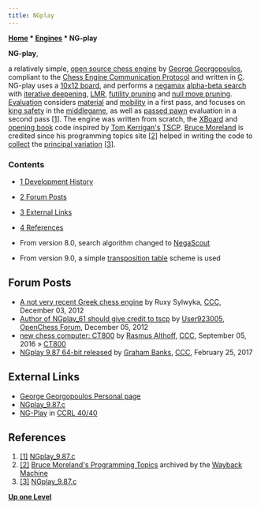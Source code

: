 ```yaml
---
title: NGplay
---
```

**[Home](Home "Home") \* [Engines](Engines "Engines") \* NG-play**


**NG-play**,  

a relatively simple, [open source chess engine](Category:Open_Source "Category:Open Source") by [George Georgopoulos](George_Georgopoulos "George Georgopoulos"), compliant to the [Chess Engine Communication Protocol](Chess_Engine_Communication_Protocol "Chess Engine Communication Protocol") and written in [C](C "C"). 
NG-play uses a [10x12 board](10x12_Board "10x12 Board"), and performs a [negamax](Negamax "Negamax") [alpha-beta search](Alpha-Beta "Alpha-Beta") with [iterative deepening](Iterative_Deepening "Iterative Deepening"), [LMR](Late_Move_Reductions "Late Move Reductions"), [futility pruning](Futility_Pruning "Futility Pruning") and [null move pruning](Null_Move_Pruning "Null Move Pruning"). 
[Evaluation](Evaluation "Evaluation") considers [material](Material "Material") and [mobility](Mobility "Mobility") in a first pass, and focuses on [king safety](King_Safety "King Safety") in the [middlegame](Middlegame "Middlegame"), as well as [passed pawn](Passed_Pawn "Passed Pawn") evaluation in a second pass <a id="cite-note-1" href="#cite-ref-1">[1]</a>. The engine was written from scratch, the [XBoard](XBoard "XBoard") and [opening book](Opening_Book "Opening Book") code inspired by [Tom Kerrigan's](Tom_Kerrigan "Tom Kerrigan") [TSCP](TSCP "TSCP"). [Bruce Moreland](Bruce_Moreland "Bruce Moreland") is credited since his programming topics site <a id="cite-note-2" href="#cite-ref-2">[2]</a> helped in writing the code to [collect](Principal_Variation#CollectionDuringSearch "Principal Variation") the [principal variation](Principal_Variation "Principal Variation") <a id="cite-note-3" href="#cite-ref-3">[3]</a>.



### Contents


* [1 Development History](#development-history)
* [2 Forum Posts](#forum-posts)
* [3 External Links](#external-links)
* [4 References](#references)






* From version 8.0, search algorithm changed to [NegaScout](NegaScout "NegaScout")
* From version 9.0, a simple [transposition table](Transposition_Table "Transposition Table") scheme is used


## Forum Posts


* [A not very recent Greek chess engine](http://www.talkchess.com/forum/viewtopic.php?t=46265) by Ruxy Sylwyka, [CCC](CCC "CCC"), December 03, 2012
* [Author of NGplay\_61 should give credit to tscp](http://www.open-chess.org/viewtopic.php?f=3&t=2161) by [User923005](Dann_Corbit "Dann Corbit"), [OpenChess Forum](Computer_Chess_Forums "Computer Chess Forums"), December 05, 2012
* [new chess computer: CT800](http://www.talkchess.com/forum/viewtopic.php?t=61345) by [Rasmus Althoff](Rasmus_Althoff "Rasmus Althoff"), [CCC](CCC "CCC"), September 05, 2016 » [CT800](CT800 "CT800")
* [NGplay 9.87 64-bit released](http://www.talkchess.com/forum/viewtopic.php?t=63273) by [Graham Banks](Graham_Banks "Graham Banks"), [CCC](CCC "CCC"), February 25, 2017


## External Links


* [George Georgopoulos Personal page](http://users.otenet.gr/~yggeorgo/)
* [NGplay\_9.87.c](http://users.otenet.gr/~yggeorgo/NGplay_9.87.c)
* [NG-Play](http://ccrl.chessdom.com/ccrl/4040/cgi/compare_engines.cgi?family=NG-Play&print=Rating+list&print=Results+table&print=LOS+table&print=Ponder+hit+table&print=Eval+difference+table&print=Comopp+gamenum+table&print=Overlap+table&print=Score+with+common+opponents) in [CCRL 40/40](CCRL "CCRL")


## References


1. <a id="cite-ref-1" href="#cite-note-1">[1]</a> [NGplay\_9.87.c](http://users.otenet.gr/~yggeorgo/NGplay_9.87.c)
2. <a id="cite-ref-2" href="#cite-note-2">[2]</a> [Bruce Moreland's Programming Topics](https://web.archive.org/web/20071026090003/http://www.brucemo.com/compchess/programming/index.htm) archived by the [Wayback Machine](https://en.wikipedia.org/wiki/Wayback_Machine)
3. <a id="cite-ref-3" href="#cite-note-3">[3]</a> [NGplay\_9.87.c](http://users.otenet.gr/~yggeorgo/NGplay_9.87.c)

**[Up one Level](Engines "Engines")**







 
